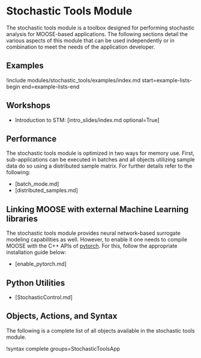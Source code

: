 # Stochastic Tools Module

The stochastic tools module is a toolbox designed for performing stochastic analysis for MOOSE-based
applications. The following sections detail the various aspects of this module that can be
used independently or in combination to meet the needs of the application developer.

## Examples

!include modules/stochastic_tools/examples/index.md start=example-lists-begin end=example-lists-end

## Workshops

- Introduction to STM: [intro_slides/index.md optional=True]

## Performance

The stochastic tools module is optimized in two ways for memory use. First, sub-applications can be
executed in batches and all objects utilizing sample data do so using a distributed sample
matrix. For further details refer to the following:

- [batch_mode.md]
- [distributed_samples.md]

## Linking MOOSE with external Machine Learning libraries

The stochastic tools module provides neural network-based surrogate modeling capabilities
as well. However, to enable it one needs to compile MOOSE with the C++ APIs of
[pytorch](https://pytorch.org/). For this, follow the appropriate installation guide below:

- [enable_pytorch.md]

## Python Utilities

- [StochasticControl.md]

## Objects, Actions, and Syntax

The following is a complete list of all objects available in the stochastic tools module.

!syntax complete groups=StochasticToolsApp

